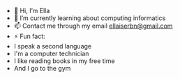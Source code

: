- 👋 Hi, I’m Ella
- 🌱 I’m currently learning about computing informatics
- 📫 Contact me through my email ellaiserbn@gmail.com
- ⚡ Fun fact:
- I speak a second language
- I'm a computer technician
- I like reading books in my free time
- And I go to the gym

<!---
neivaxz/neivaxz is a ✨ special ✨ repository because its `README.md` (this file) appears on your GitHub profile.
You can click the Preview link to take a look at your changes.
--->
